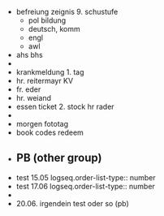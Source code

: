 - befreiung zeignis 9. schustufe
	- pol bildung
	- deutsch, komm
	- engl
	- awl
- ahs bhs
-
- krankmeldung 1. tag
- hr. reitermayr KV
- fr. eder
- hr. weiand
- essen ticket 2. stock hr rader
-
- morgen fototag
- book codes redeem
- ## PB (other group)
- test 15.05
  logseq.order-list-type:: number
- test 17.06
  logseq.order-list-type:: number
-
- 20.06. irgendein test oder so (pb)